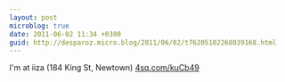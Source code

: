 ```yaml
---
layout: post
microblog: true
date: 2011-06-02 11:34 +0300
guid: http://desparoz.micro.blog/2011/06/02/t76205102268039168.html
---
```

I'm at iiza (184 King St, Newtown) [4sq.com/kuCb49](http://4sq.com/kuCb49)
